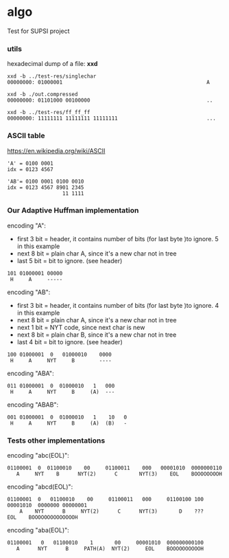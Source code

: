 # algo

Test for SUPSI project

### utils
 hexadecimal dump of a file: **xxd**
 
```
xxd -b ../test-res/singlechar
00000000: 01000001                                               A

xxd -b ./out.compressed 
00000000: 01101000 00100000                                      ..
```

```
xxd -b ../test-res/ff_ff_ff 
00000000: 11111111 11111111 11111111                             ...
```

### ASCII table
https://en.wikipedia.org/wiki/ASCII

```
'A' = 0100 0001
idx = 0123 4567

'AB'= 0100 0001 0100 0010
idx = 0123 4567 8901 2345
                  11 1111
```

### Our Adaptive Huffman implementation

encoding "A": 
* first 3 bit = header, it contains number of bits (for last byte )to ignore. 5 in this example
* next  8 bit = plain char A, since it's a new char not in tree
* last  5 bit = bit to ignore. (see header)

```
101 01000001 00000
 H     A     -----                    
```

encoding "AB":   
* first 3 bit = header, it contains number of bits (for last byte )to ignore. 4 in this example
* next  8 bit = plain char A, since it's a new char not in tree
* next  1 bit = NYT code, since next char is new 
* next  8 bit = plain char B, since it's a new char not in tree
* last  4 bit = bit to ignore. (see header) 

```
100 01000001  0   01000010    0000
 H     A     NYT     B        ----                      
```

encoding "ABA":
```
011 01000001  0  01000010   1   000
 H     A     NYT     B     (A)  ---
```

encoding "ABAB":
```
001 01000001  0  01000010   1    10   0
 H     A     NYT     B     (A)  (B)   -
```

### Tests other implementations

encoding "abc(EOL)":

```
01100001  0  01100010    00     01100011    000   00001010  0000000110
   A     NYT    B      NYT(2)      C       NYT(3)    EOL    BOOOOOOOOH
```

encoding "abcd(EOL)":

```
01100001  0   01100010    00     01100011   000     01100100 100 00001010  0000000 00000001
    A    NYT      B     NYT(2)      C      NYT(3)       D    ???    EOL    BOOOOOOOOOOOOOOH
```

encoding "aba(EOL)":

```
01100001   0   01100010    1       00     00001010  000000000100
   A      NYT      B     PATH(A)  NYT(2)     EOL    BOOOOOOOOOOH

```
